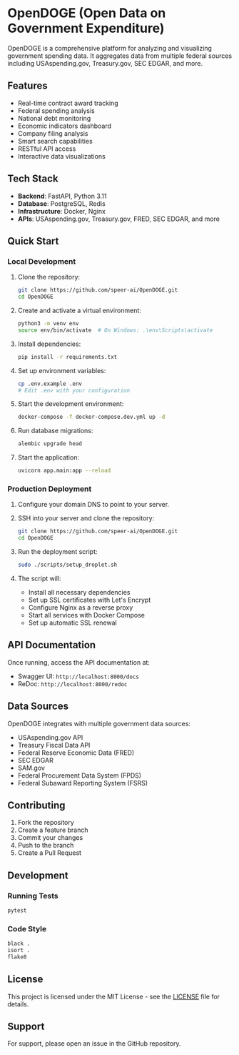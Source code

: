 # OpenDOGE (Open Data on Government Expenditure)

OpenDOGE is a comprehensive platform for analyzing and visualizing government spending data. It aggregates data from multiple federal sources including USAspending.gov, Treasury.gov, SEC EDGAR, and more.

## Features

- Real-time contract award tracking
- Federal spending analysis
- National debt monitoring
- Economic indicators dashboard
- Company filing analysis
- Smart search capabilities
- RESTful API access
- Interactive data visualizations

## Tech Stack

- **Backend**: FastAPI, Python 3.11
- **Database**: PostgreSQL, Redis
- **Infrastructure**: Docker, Nginx
- **APIs**: USAspending.gov, Treasury.gov, FRED, SEC EDGAR, and more

## Quick Start

### Local Development

1. Clone the repository:
   ```bash
   git clone https://github.com/speer-ai/OpenDOGE.git
   cd OpenDOGE
   ```

2. Create and activate a virtual environment:
   ```bash
   python3 -m venv env
   source env/bin/activate  # On Windows: .\env\Scripts\activate
   ```

3. Install dependencies:
   ```bash
   pip install -r requirements.txt
   ```

4. Set up environment variables:
   ```bash
   cp .env.example .env
   # Edit .env with your configuration
   ```

5. Start the development environment:
   ```bash
   docker-compose -f docker-compose.dev.yml up -d
   ```

6. Run database migrations:
   ```bash
   alembic upgrade head
   ```

7. Start the application:
   ```bash
   uvicorn app.main:app --reload
   ```

### Production Deployment

1. Configure your domain DNS to point to your server.

2. SSH into your server and clone the repository:
   ```bash
   git clone https://github.com/speer-ai/OpenDOGE.git
   cd OpenDOGE
   ```

3. Run the deployment script:
   ```bash
   sudo ./scripts/setup_droplet.sh
   ```

4. The script will:
   - Install all necessary dependencies
   - Set up SSL certificates with Let's Encrypt
   - Configure Nginx as a reverse proxy
   - Start all services with Docker Compose
   - Set up automatic SSL renewal

## API Documentation

Once running, access the API documentation at:
- Swagger UI: `http://localhost:8000/docs`
- ReDoc: `http://localhost:8000/redoc`

## Data Sources

OpenDOGE integrates with multiple government data sources:
- USAspending.gov API
- Treasury Fiscal Data API
- Federal Reserve Economic Data (FRED)
- SEC EDGAR
- SAM.gov
- Federal Procurement Data System (FPDS)
- Federal Subaward Reporting System (FSRS)

## Contributing

1. Fork the repository
2. Create a feature branch
3. Commit your changes
4. Push to the branch
5. Create a Pull Request

## Development

### Running Tests
```bash
pytest
```

### Code Style
```bash
black .
isort .
flake8
```

## License

This project is licensed under the MIT License - see the [LICENSE](LICENSE) file for details.

## Support

For support, please open an issue in the GitHub repository.
